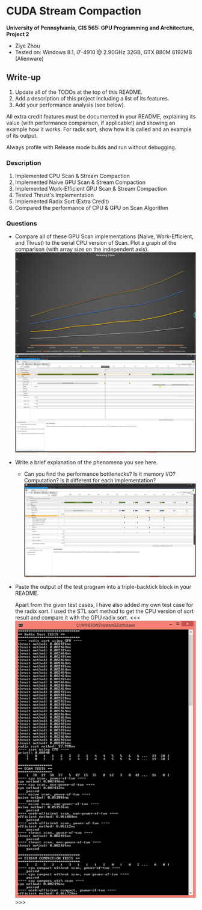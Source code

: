 CUDA Stream Compaction
======================

**University of Pennsylvania, CIS 565: GPU Programming and Architecture, Project 2**

* Ziye Zhou
* Tested on: Windows 8.1, i7-4910 @ 2.90GHz 32GB, GTX 880M 8192MB (Alienware)

## Write-up

1. Update all of the TODOs at the top of this README.
2. Add a description of this project including a list of its features.
3. Add your performance analysis (see below).

All extra credit features must be documented in your README, explaining its
value (with performance comparison, if applicable!) and showing an example how
it works. For radix sort, show how it is called and an example of its output.

Always profile with Release mode builds and run without debugging.
### Description
1. Implemented CPU Scan & Stream Compaction
2. Implemented Naive GPU Scan & Stream Compaction
3. Implemented Work-Efficient GPU Scan & Stream Compaction
4. Tested Thrust's Implementation
5. Implemented Radix Sort (Extra Credit)
6. Compared the performance of CPU & GPU on Scan Algorithm

### Questions

* Compare all of these GPU Scan implementations (Naive, Work-Efficient, and
  Thrust) to the serial CPU version of Scan. Plot a graph of the comparison
  (with array size on the independent axis).
 ![alt tag](https://github.com/ziyezhou-Jerry/Project2-Stream-Compaction/blob/master/proj2_compare.png?raw=true)
![alt tag](https://github.com/ziyezhou-Jerry/Project2-Stream-Compaction/blob/master/proj2_thrust_running.png?raw=true)

* Write a brief explanation of the phenomena you see here.
  * Can you find the performance bottlenecks? Is it memory I/O? Computation? Is
    it different for each implementation?
![alt tag](https://github.com/ziyezhou-Jerry/Project2-Stream-Compaction/blob/master/proj2_bottleneck_analysis.png?raw=true)

* Paste the output of the test program into a triple-backtick block in your
  README.

  Apart from the given test cases, I have also added my own test case for the radix sort. I used the STL sort method to get the CPU version of sort result and compare it with the GPU radix sort.
  <<<![alt tag](https://github.com/ziyezhou-Jerry/Project2-Stream-Compaction/blob/master/proj2_testing_output.png?raw=true) >>>

